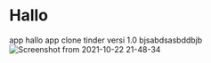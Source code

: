 # Hallo
app hallo app clone tinder versi 1.0
bjsabdsasbddbjb
![Screenshot from 2021-10-22 21-48-34](https://user-images.githubusercontent.com/67872482/138563632-ae0edce4-3e0d-442f-9903-38db4c6d795d.png)
